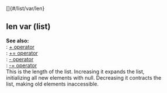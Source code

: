 []{#/list/var/len}    
## len var (list)    
**See also:**    
:   [+ operator](ref/operator/+)    
:   [+= operator](ref/operator/+=)    
:   [- operator](ref/operator/-)    
:   [-= operator](ref/operator/-=)    
This is the length of the list. Increasing it expands the list,    
initializing all new elements with null. Decreasing it contracts the    
list, making old elements inaccessible.  